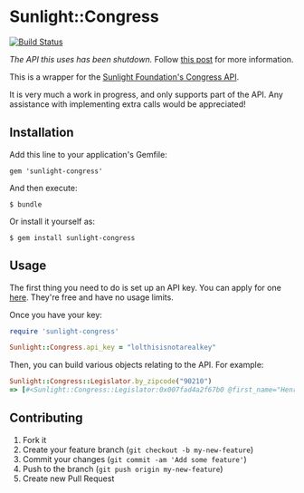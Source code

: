 # Sunlight::Congress

[![Build Status](https://travis-ci.org/steveklabnik/sunlight-congress.svg?branch=master)](https://travis-ci.org/steveklabnik/sunlight-congress)

*The API this uses has been shutdown.* Follow [this post](https://www.propublica.org/nerds/congress-api-bill-subjects-personal-explanations-and-sunsetting-sunlight) for more information.

This is a wrapper for the [Sunlight Foundation's Congress API](http://sunlightlabs.github.io/congress/).

It is very much a work in progress, and only supports part of the API. Any
assistance with implementing extra calls would be appreciated!

## Installation

Add this line to your application's Gemfile:

    gem 'sunlight-congress'

And then execute:

    $ bundle

Or install it yourself as:

    $ gem install sunlight-congress

## Usage

The first thing you need to do is set up an API key. You can apply for one
[here](http://services.sunlightlabs.com/accounts/register/). They're free and
have no usage limits.

Once you have your key:

```ruby
require 'sunlight-congress'

Sunlight::Congress.api_key = "lolthisisnotarealkey"
```

Then, you can build various objects relating to the API. For example:

```ruby
Sunlight::Congress::Legislator.by_zipcode("90210")
=> [#<Sunlight::Congress::Legislator:0x007fad4a2f67b0 @first_name="Henry"...
```

## Contributing

1. Fork it
2. Create your feature branch (`git checkout -b my-new-feature`)
3. Commit your changes (`git commit -am 'Add some feature'`)
4. Push to the branch (`git push origin my-new-feature`)
5. Create new Pull Request
